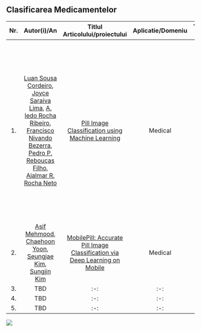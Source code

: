 ## Clasificarea Medicamentelor
|Nr.|Autor(i)/An|Titlul Articolului/proiectului | Aplicatie/Domeniu | Tehnologii utilizate |Metodologie/Abordare |Rezultate|Limitari|Comentarii suplimentare|
|:-:|:-:|:-:|:-:|:-:|:-:|:-:|:-:|:-:|
|1.|[Luan Sousa Cordeiro](https://ieeexplore.ieee.org/author/37087404374), [Joyce Saraiva Lima](https://ieeexplore.ieee.org/author/37087405122), [A. Iedo Rocha Ribeiro](https://ieeexplore.ieee.org/author/37087113691), [Francisco Nivando Bezerra](https://ieeexplore.ieee.org/author/37266756100), [Pedro P. Rebouças Filho](https://ieeexplore.ieee.org/author/37086224533), [Ajalmar R. Rocha Neto](https://ieeexplore.ieee.org/author/37085793861)|[Pill Image Classification using Machine Learning](https://ieeexplore.ieee.org/abstract/document/8923984/)|Medical|Python 3.6 cu librariile open-source: matplotlib 3.0.2, numpy 1.14.4, skimage 0.14.1, sklearn 0.20.1| sistem automat de clasificare pentru imagini cu medicamente folosind machine learning | ”The results indicate that all classifiers perform accurate predictions, with an average accuracy above 99.3%. This high classification accuracy happens even in the presence of unbalanced classes, with precision and recall average scores above 98%.”|TBD|TBD|
|2.|[Asif Mehmood](https://ieeexplore.ieee.org/author/37087135691), [Chaehoon Yoon](https://ieeexplore.ieee.org/author/37087137015), [Seungjae Kim](https://ieeexplore.ieee.org/author/37087135616), [Sungjin Kim](https://ieeexplore.ieee.org/author/37087135606)|[MobilePill: Accurate Pill Image Classification via Deep Learning on Mobile](https://ieeexplore.ieee.org/abstract/document/8939727/authors#authors)|Medical|[OCR Google](https://cloud.google.com/use-cases/ocr)| sistem automat  de clasificare pentru imagini cu medicamente folosind deep learning |TBD|lipsa imaginilor, |TBD|
|3.|TBD|:-:|:-:|:-:|:-:|:-:|:-:|:-:|
|4.|TBD|:-:|:-:|:-:|:-:|:-:|:-:|:-:|
|5.|TBD|:-:|:-:|:-:|:-:|:-:|:-:|:-:|

![](https://lh7-rt.googleusercontent.com/docsz/AD_4nXfjmfN3zZ8Do08A4gLId3I1eLpMst3959kjcc_zUIO4NwSyKPgLp_Pki8b9pmSmaSoIGmFTBVPJCCWo0lrGyBFd2N_2GmszLOgLvtRZa6VjQipRnRDG3vr3DuylTN4CRRnF8ZzP6ABVpnPGeoBRxedKWwk?key=2AbNmImatDtZTk38kSXm-A)
